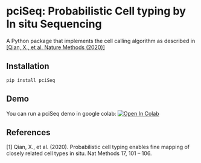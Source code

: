 # pciSeq: Probabilistic Cell typing by In situ Sequencing
A Python package that implements the cell calling algorithm as described in [[Qian, X., et al. Nature Methods (2020)]](https://www.nature.com/articles/s41592-019-0631-4)

## Installation
```
pip install pciSeq
```
## Demo
You can run a pciSeq demo in google colab: [![Open In Colab](https://colab.research.google.com/assets/colab-badge.svg)](https://colab.research.google.com/github/acycliq/pciSeq/blob/master/notebooks/pciSeq.ipynb)

## References 
<a id="1">[1]</a> 
Qian, X., et al. (2020). Probabilistic cell typing enables fine mapping of closely related cell types in situ. Nat
Methods 17, 101 – 106.


